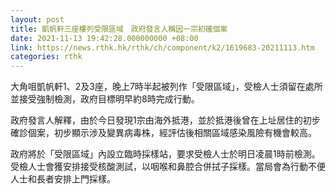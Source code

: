 ```yaml
---
layout: post
title: 凱帆軒三座樓列受限區域　政府發言人稱因一宗初確個案
date: 2021-11-13 19:42:28.000000000 +08:00
link: https://news.rthk.hk/rthk/ch/component/k2/1619683-20211113.htm
categories: rthk
---
```


大角咀凱帆軒1、2及3座，晚上7時半起被列作「受限區域」，受檢人士須留在處所並接受強制檢測，政府目標明早約8時完成行動。

政府發言人解釋，由於今日發現1宗由海外抵港，並於抵港後曾在上址居住的初步確診個案，初步顯示涉及變異病毒株，經評估後相關區域感染風險有機會較高。

政府將於「受限區域」內設立臨時採樣站，要求受檢人士於明日凌晨1時前檢測。受檢人士會獲安排接受核酸測試，以咽喉和鼻腔合併拭子採樣。當局會為行動不便人士和長者安排上門採樣。

